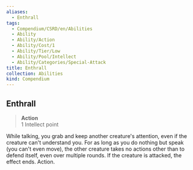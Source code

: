 ```yaml
---
aliases:
  - Enthrall
tags:
  - Compendium/CSRD/en/Abilities
  - Ability
  - Ability/Action
  - Ability/Cost/1
  - Ability/Tier/Low
  - Ability/Pool/Intellect
  - Ability/Categories/Special-Attack
title: Enthrall
collection: Abilities
kind: Compendium
---
```

## Enthrall  
>**Action**  
>1 Intellect point
  
While talking, you grab and keep another creature's attention, even if the creature can't understand you. For as long as you do nothing but speak (you can't even move), the other creature takes no actions other than to defend itself, even over multiple rounds. If the creature is attacked, the effect ends. Action.